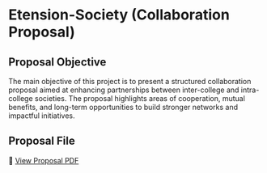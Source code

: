 # Etension-Society (Collaboration Proposal)
## Proposal Objective 
The main objective of this project is to present a structured collaboration proposal aimed at enhancing partnerships between inter-college and intra-college societies. The proposal highlights areas of cooperation, mutual benefits, and long-term opportunities to build stronger networks and impactful initiatives.
## Proposal File 
📄 [View Proposal PDF](./EXTENSION%20(COLLABORATION%20PROPOSAL)_compressed.pdf)
